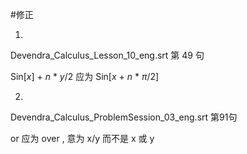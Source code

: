 #修正

1.
Devendra_Calculus_Lesson_10_eng.srt 第 49 句

Sin[<i>x</i>] + <i>n</i> * <i>y</i>/2 应为 Sin[<i>x</i> + <i>n</i> * <i>π</i>/2]

2.
Devendra_Calculus_ProblemSession_03_eng.srt 第91句

or 应为 over , 意为 x/y 而不是 x 或 y

